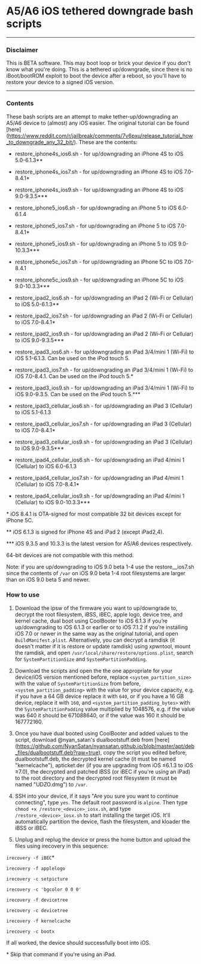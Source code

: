 # A5/A6 iOS tethered downgrade bash scripts

***
### Disclaimer

This is BETA software. This may boot loop or brick your device if you don't know what you're doing. This is a tethered up/downgrade, since there is no iBoot/bootROM exploit to boot the device after a reboot, so you'll have to restore your device to a signed iOS version.

***
### Contents

These bash scripts are an attempt to make tether-up/downgrading an A5/A6 device to (almost) any iOS easier. The original tutorial can be found [here] (https://www.reddit.com/r/jailbreak/comments/7v6pxu/release_tutorial_how_to_downgrade_any_32_bit/). These are the contents:

* restore_iphone4s_ios6.sh - for up/downgrading an iPhone 4S to iOS 5.0-6.1.3**

* restore_iphone4s_ios7.sh - for up/downgrading an iPhone 4S to iOS 7.0-8.4.1*

* restore_iphone4s_ios9.sh - for up/downgrading an iPhone 4S to iOS 9.0-9.3.5***

* restore_iphone5_ios6.sh - for up/downgrading an iPhone 5 to iOS 6.0-6.1.4

* restore_iphone5_ios7.sh - for up/downgrading an iPhone 5 to iOS 7.0-8.4.1*

* restore_iphone5_ios9.sh - for up/downgrading an iPhone 5 to iOS 9.0-10.3.3***

* restore_iphone5c_ios7.sh - for up/downgrading an iPhone 5C to iOS 7.0-8.4.1

* restore_iphone5c_ios9.sh - for up/downgrading an iPhone 5C to iOS 9.0-10.3.3***

* restore_ipad2_ios6.sh - for up/downgrading an iPad 2 (Wi-Fi or Cellular) to iOS 5.0-6.1.3**

* restore_ipad2_ios7.sh - for up/downgrading an iPad 2 (Wi-Fi or Cellular) to iOS 7.0-8.4.1*

* restore_ipad2_ios9.sh - for up/downgrading an iPad 2 (Wi-Fi or Cellular) to iOS 9.0-9.3.5***

* restore_ipad3_ios6.sh - for up/downgrading an iPad 3/4/mini 1 (Wi-Fi) to iOS 5.1-6.1.3. Can be used on the iPod touch 5.

* restore_ipad3_ios7.sh - for up/downgrading an iPad 3/4/mini 1 (Wi-Fi) to iOS 7.0-8.4.1. Can be used on the iPod touch 5.*

* restore_ipad3_ios9.sh - for up/downgrading an iPad 3/4/mini 1 (Wi-Fi) to iOS 9.0-9.3.5. Can be used on the iPod touch 5.***

* restore_ipad3_cellular_ios6.sh - for up/downgrading an iPad 3 (Cellular) to iOS 5.1-6.1.3

* restore_ipad3_cellular_ios7.sh - for up/downgrading an iPad 3 (Cellular) to iOS 7.0-8.4.1*

* restore_ipad3_cellular_ios9.sh - for up/downgrading an iPad 3 (Cellular) to iOS 9.0-9.3.5***

* restore_ipad4_cellular_ios6.sh - for up/downgrading an iPad 4/mini 1 (Cellular) to iOS 6.0-6.1.3

* restore_ipad4_cellular_ios7.sh - for up/downgrading an iPad 4/mini 1 (Cellular) to iOS 7.0-8.4.1*

* restore_ipad4_cellular_ios9.sh - for up/downgrading an iPad 4/mini 1 (Cellular) to iOS 9.0-10.3.3***

\* iOS 8.4.1 is OTA-signed for most compatible 32 bit devices except for iPhone 5C.

** iOS 6.1.3 is signed for iPhone 4S and iPad 2 (except iPad2,4). 

\*** iOS 9.3.5 and 10.3.3 is the latest version for A5/A6 devices respectively. 

64-bit devices are not compatible with this method.

Note: if you are up/downgrading to iOS 9.0 beta 1-4 use the restore_<device>_ios7.sh since the contents of `/var` on iOS 9.0 beta 1-4 root filesystems are larger than on iOS 9.0 beta 5 and newer.

### How to use

1. Download the ipsw of the firmware you want to up/downgrade to, decrypt the root filesystem, iBSS, iBEC, apple logo, device tree, and kernel cache, dual boot using CoolBooter to iOS 6.1.3 if you’re up/downgrading to iOS 6.1.3 or earlier or to iOS 7.1.2 if you’re installing iOS 7.0 or newer in the same way as the original tutorial, and open `BuildManifest.plist`. Alternatively, you can decrypt a ramdisk (it doesn't matter if it is restore or update ramdisk) using xpwntool, mount the ramdisk, and open `/usr/local/share/restore/options.plist`, search for `SystemPartitionSize` and `SystemPartitionPadding`.

2. Download the scripts and open the the one appropriate for your device/iOS version mentioned before, replace `<system_partition_size>` with the value of `SystemPartitionSize` from before, `<system_partition_padding>` with the value for your device capacity, e.g. if you have a 64 GB device replace it with `640`, or if you have a 16 GB device, replace it with `160`, and `<system_partition_padding_bytes>` with the `SystemPartitionPadding` value multiplied by 1048576, e.g. if the value was 640 it should be 671088640, or if the value was 160 it should be 167772160.

3. Once you have dual booted using CoolBooter and added values to the script, download @nyan_satan's dualbootstuff.deb from [here] (https://github.com/NyanSatan/nyansatan.github.io/blob/master/apt/deb_files/dualbootstuff.deb?raw=true), copy the script you edited before, dualbootstuff.deb, the decrypted kernel cache (it must be named "kernelcache"), apticket.der (if you are upgrading from iOS ≤6.1.3 to iOS ≥7.0), the decrypted and patched iBSS (or iBEC if you're using an iPad) to the root directory and the decrypted root filesystem (it must be named "UDZO.dmg") to `/var`.

4. SSH into your device, if it says "Are you sure you want to continue connecting", type `yes`. The default root password is `alpine`. Then type `chmod +x /restore_<device>_iosx.sh`, and type `/restore_<device>_iosx.sh` to start installing the target iOS. It'll automatically partition the device, flash the filesystem, and kloader the iBSS or iBEC.

5. Unplug and replug the device or press the home button and upload the files using irecovery in this sequence:

`irecovery -f iBEC`*

`irecovery -f applelogo`

`irecovery -c setpicture`

`irecovery -c 'bgcolor 0 0 0'`

`irecovery -f devicetree`

`irecovery -c devicetree`

`irecovery -f kernelcache`

`irecovery -c bootx`

If all worked, the device should successfully boot into iOS.

\* Skip that command if you're using an iPad.